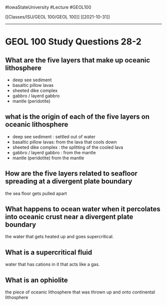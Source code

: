 
#IowaStateUniversity  #Lecture  #GEOL100

[[Classes/ISU/GEOL 100/GEOL 100]] [[2021-10-31]]

---

# GEOL 100 Study Questions 28-2

## What are the five layers that make up oceanic lithosphere

- deep see sediment 
- basaltic pillow lavas
- sheeted dike complex
- gabbro / layerd gabbro
- mantle (peridotite)


## what is the origin of each of the five layers on oceanic lithosphere

- deep see sediment : settled out of water
- basaltic pillow lavas: from the lava that cools down
- sheeted dike complex : the splitting of the cooled lava
- gabbro / layerd gabbro : from the mantle
- mantle (peridotite) from the mantle

## How are the five layers related to seafloor spreading at a divergent plate boundary 

the sea floor gets pulled apart 

## What happens to ocean water when it percolates into oceanic crust near a divergent plate boundary

the water that gets heated up and goes supercritical.

## What is a supercritical fluid

water that has cations in it that acts like a gas.  

## What is an ophiolite 

the piece of oceanic lithosphere that was thrown up and onto continental lithosphere 